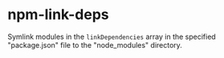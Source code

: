 npm-link-deps
=============

Symlink modules in the `linkDependencies` array in the specified "package.json" file to the "node_modules" directory.
